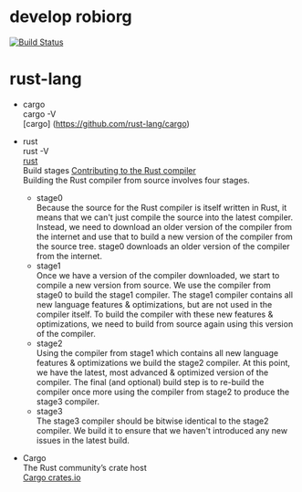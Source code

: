 # develop robiorg
[![Build Status](https://secure.travis-ci.org/robiorg/develop.svg?branch=master)](https://travis-ci.org/robiorgys/develop)

# rust-lang  
* cargo   
  cargo -V    
[cargo] (https://github.com/rust-lang/cargo)
* rust    
  rust -V    
[rust](https://github.com/rust-lang/rust)  
 Build stages [Contributing to the Rust compiler](https://gregchapple.com/contributing-to-the-rust-compiler/)       
  Building the Rust compiler from source involves four stages.
  * stage0    
Because the source for the Rust compiler is itself written in Rust, it means that we can't just compile the source into the latest compiler. Instead, we need to download an older version of the compiler from the internet and use that to build a new version of the compiler from the source tree.
stage0 downloads an older version of the compiler from the internet.
  * stage1    
Once we have a version of the compiler downloaded, we start to compile a new version from source. We use the compiler from stage0 to build the stage1 compiler.
The stage1 compiler contains all new language features & optimizations, but are not used in the compiler itself. To build the compiler with these new features & optimizations, we need to build from source again using this version of the compiler.
  * stage2  
Using the compiler from stage1 which contains all new language features & optimizations we build the stage2 compiler. At this point, we have the latest, most advanced & optimized version of the compiler.
The final (and optional) build step is to re-build the compiler once more using the compiler from stage2 to produce the stage3 compiler.
  * stage3   
The stage3 compiler should be bitwise identical to the stage2 compiler. We build it to ensure that we haven't introduced any new issues in the latest build.

* Cargo  
  The Rust community’s crate host   
[Cargo crates.io](https://crates.io/)


